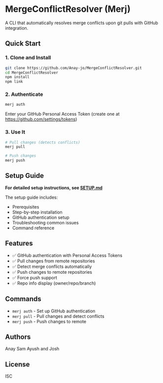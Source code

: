 # MergeConflictResolver (Merj)

A CLI that automatically resolves merge conflicts upon git pulls with GitHub integration.

## Quick Start

### 1. Clone and Install
```bash
git clone https://github.com/Anay-jo/MergeConflictResolver.git
cd MergeConflictResolver
npm install
npm link
```

### 2. Authenticate
```bash
merj auth
```
Enter your GitHub Personal Access Token (create one at https://github.com/settings/tokens)

### 3. Use It
```bash
# Pull changes (detects conflicts)
merj pull

# Push changes
merj push
```

## Setup Guide

**For detailed setup instructions, see [SETUP.md](SETUP.md)**

The setup guide includes:
- Prerequisites
- Step-by-step installation
- GitHub authentication setup
- Troubleshooting common issues
- Command reference

## Features

- ✅ GitHub authentication with Personal Access Tokens
- ✅ Pull changes from remote repositories
- ✅ Detect merge conflicts automatically
- ✅ Push changes to remote repositories
- ✅ Force push support
- ✅ Repo info display (owner/repo/branch)

## Commands

- `merj auth` - Set up GitHub authentication
- `merj pull` - Pull changes and detect conflicts
- `merj push` - Push changes to remote

## Authors

Anay Sam Ayush and Josh

## License

ISC
